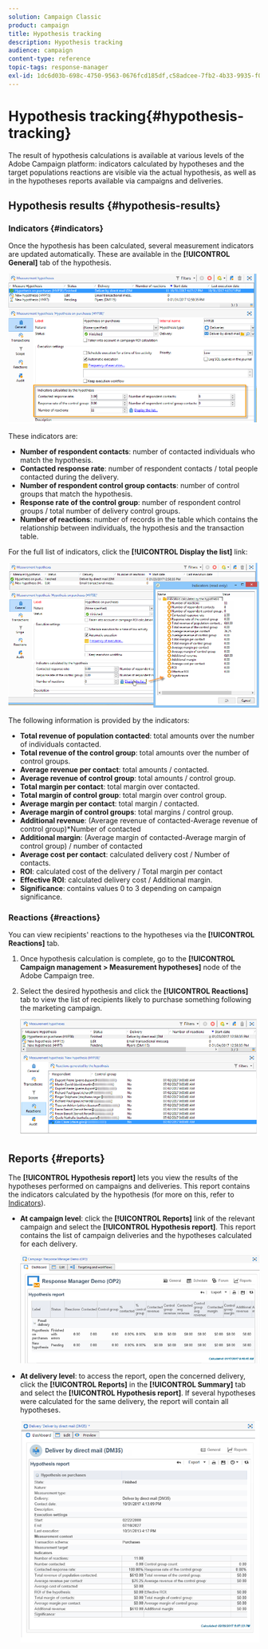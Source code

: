 ```yaml
---
solution: Campaign Classic
product: campaign
title: Hypothesis tracking
description: Hypothesis tracking
audience: campaign
content-type: reference
topic-tags: response-manager
exl-id: 1dc6d03b-698c-4750-9563-0676fcd185df,c58adcee-7fb2-4b33-9935-f0459352a911
---
```

# Hypothesis tracking{#hypothesis-tracking}

The result of hypothesis calculations is available at various levels of the Adobe Campaign platform: indicators calculated by hypotheses and the target populations reactions are visible via the actual hypothesis, as well as in the hypotheses reports available via campaigns and deliveries.

## Hypothesis results {#hypothesis-results}

### Indicators {#indicators}

Once the hypothesis has been calculated, several measurement indicators are updated automatically. These are available in the **[!UICONTROL General]** tab of the hypothesis.

![](assets/response_hypothesis_delivery_example_010.png)

These indicators are:

* **Number of respondent contacts**: number of contacted individuals who match the hypothesis.
* **Contacted response rate**: number of respondent contacts / total people contacted during the delivery.
* **Number of respondent control group contacts**: number of control groups that match the hypothesis.
* **Response rate of the control group**: number of respondent control groups / total number of delivery control groups.
* **Number of reactions**: number of records in the table which contains the relationship between individuals, the hypothesis and the transaction table.

For the full list of indicators, click the **[!UICONTROL Display the list]** link:

![](assets/response_hypothesis_indicators_002.png)

The following information is provided by the indicators:

* **Total revenue of population contacted**: total amounts over the number of individuals contacted.
* **Total revenue of the control group**: total amounts over the number of control groups.
* **Average revenue per contact**: total amounts / contacted.
* **Average revenue of control group**: total amounts / control group.
* **Total margin per contact**: total margin over contacted.
* **Total margin of control group**: total margin over control group.
* **Average margin per contact**: total margin / contacted.
* **Average margin of control groups**: total margins / control group.
* **Additional revenue**: (Average revenue of contacted-Average revenue of control group)&#42;Number of contacted
* **Additional margin**: (Average margin of contacted-Average margin of control group) / number of contacted
* **Average cost per contact**: calculated delivery cost / Number of contacts.
* **ROI**: calculated cost of the delivery / Total margin per contact
* **Effective ROI**: calculated delivery cost / Additional margin.
* **Significance**: contains values 0 to 3 depending on campaign significance.

### Reactions {#reactions}

You can view recipients' reactions to the hypotheses via the **[!UICONTROL Reactions]** tab.

1. Once hypothesis calculation is complete, go to the **[!UICONTROL Campaign management > Measurement hypotheses]** node of the Adobe Campaign tree.
1. Select the desired hypothesis and click the **[!UICONTROL Reactions]** tab to view the list of recipients likely to purchase something following the marketing campaign.

   ![](assets/response_hypothesis_reactions_001.png)

## Reports {#reports}

The **[!UICONTROL Hypothesis report]** lets you view the results of the hypotheses performed on campaigns and deliveries. This report contains the indicators calculated by the hypothesis (for more on this, refer to [Indicators](#indicators)).

* **At campaign level**: click the **[!UICONTROL Reports]** link of the relevant campaign and select the **[!UICONTROL Hypothesis report]**. This report contains the list of campaign deliveries and the hypotheses calculated for each delivery.

  ![](assets/response_hypothesis_campaign_report_001.png)

* **At delivery level**: to access the report, open the concerned delivery, click the **[!UICONTROL Reports]** in the **[!UICONTROL Summary]** tab and select the **[!UICONTROL Hypothesis report]**. If several hypotheses were calculated for the same delivery, the report will contain all hypotheses.

  ![](assets/response_hypothesis_delivery_report_001.png)

